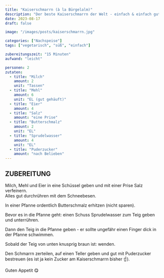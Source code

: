 ```yaml
---
title: "Kaiserschmarrn (à la Bürgelalm)"
description: "Der beste Kaiserschmarrn der Welt - einfach & einfach gut!"
date: 2023-08-17
draft: false

image: "/images/posts/kaiserschmarrn.jpg"

categories: ["Nachspeise"]
tags: ["vegetarisch", "süß", "einfach"]

zubereitungszeit: "15 Minuten"
aufwand: "leicht"

personen: 2
zutaten:
  - title: "Milch"
    amount: 2
    unit: "Tassen"
  - title: "Mehl"
    amount: 6
    unit: "EL (gut gehäuft)"
  - title: "Eier"
    amount: 4
  - title: "Salz"
    amount: "eine Prise"
  - title: "Butterschmalz"
    amount: 2
    unit: "EL"
  - title: "Sprudelwasser"
    amount: 4
    unit: "EL"
  - title: "Puderzucker"
    amount: "nach Belieben"
---
```


## ZUBEREITUNG

Milch, Mehl und Eier in eine Schüssel geben und mit einer Prise Salz verfeinern.  
Alles gut durchrühren mit dem Schneebesen.

In einer Pfanne ordentlich Butterschmalz erhitzen (nicht sparen).

Bevor es in die Pfanne geht: einen Schuss Sprudelwasser zum Teig geben und unterrühren.

Dann den Teig in die Pfanne geben - er sollte ungefähr einen Finger dick in der Pfanne schwimmen.

Sobald der Teig von unten knusprig braun ist: wenden.

Den Schmarrn zerteilen, auf einen Teller geben und gut mit Puderzucker bestreuen (es ist ja kein Zucker am Kaiserschmarrn bisher ☝️).

Guten Appetit 😋
